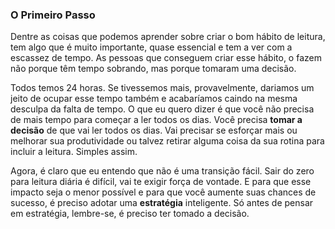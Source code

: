 ### O Primeiro Passo

Dentre as coisas que podemos aprender sobre criar o bom hábito de leitura, tem algo que é muito importante, quase essencial e tem a ver com a escassez de tempo. As pessoas que conseguem criar esse hábito, o fazem não porque têm tempo sobrando, mas porque tomaram uma decisão.

Todos temos 24 horas. Se tivessemos mais, provavelmente, dariamos um jeito de ocupar esse tempo também e acabaríamos caindo na mesma desculpa da falta de tempo. O que eu quero dizer é que você não precisa de mais tempo para começar a ler todos os dias. Você precisa **tomar a decisão** de que vai ler todos os dias. Vai precisar se esforçar mais ou melhorar sua produtividade ou talvez retirar alguma coisa da sua rotina para incluir a leitura. Simples assim.

Agora, é claro que eu entendo que não é uma transição fácil. Sair do zero para leitura diária é difícil, vai te exigir força de vontade. E para que esse impacto seja o menor possível e para que você aumente suas chances de sucesso, é preciso adotar uma **estratégia** inteligente. Só antes de pensar em estratégia, lembre-se, é preciso ter tomado a decisão.
